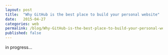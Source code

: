 ```yaml
---
layout: post
title:  "Why GitHub is the best place to build your personal website"
date:   2015-04-27 
categories: web
permalink: /blog/Why-GitHub-is-the-best-place-to-build-your-personal-website/
published: false
---
```

in progress... 